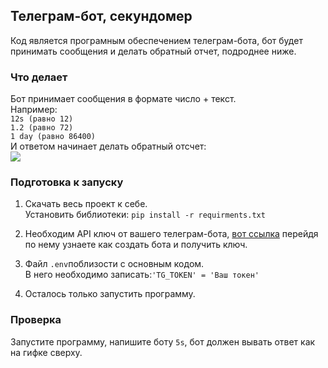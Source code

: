 ## Телеграм-бот, секундомер
Код является програмным
обеспечением телеграм-бота, бот будет принимать сообщения и делать обратный отчет, подроднее ниже.
### Что делает
Бот принимает сообщения в формате число + текст.\
Например:\
```12s (равно 12)```\
```1.2 (равно 72)``` \
```1 day (равно 86400)```\
И ответом начинает делать обратный отсчет:\
![](7h1a0a.gif)
### Подготовка к запуску
1. Скачать весь проект к себе.  
Установить библиотеки:
```pip install -r requirments.txt```
  

3. Необходим API ключ от вашего телеграм-бота, [вот ссылка](https://way23.ru/%D1%80%D0%B5%D0%B3%D0%B8%D1%81%D1%82%D1%80%D0%B0%D1%86%D0%B8%D1%8F-%D0%B1%D0%BE%D1%82%D0%B0-%D0%B2-telegram.html)
перейдя по нему узнаете как создать бота и получить ключ. 


4. Файл ```.env```поблизости с основным кодом. \
В него необходимо записать:```'TG_TOKEN' = 'Ваш токен'```


5. Осталось только запустить программу.
### Проверка
Запустите программу, напишите боту ```5s```, бот должен вывать ответ как на гифке сверху.
